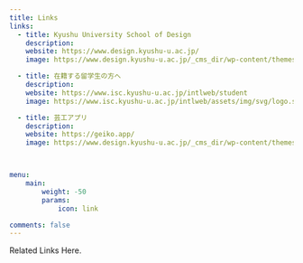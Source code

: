 ```yaml
---
title: Links
links:
  - title: Kyushu University School of Design
    description: 
    website: https://www.design.kyushu-u.ac.jp/
    image: https://www.design.kyushu-u.ac.jp/_cms_dir/wp-content/themes/kid2020/static/images/common/symbol.png

  - title: 在籍する留学生の方へ
    description: 
    website: https://www.isc.kyushu-u.ac.jp/intlweb/student
    image: https://www.isc.kyushu-u.ac.jp/intlweb/assets/img/svg/logo.svg

  - title: 芸工アプリ
    description: 
    website: https://geiko.app/
    image: https://www.design.kyushu-u.ac.jp/_cms_dir/wp-content/themes/kid2020/static/images/common/symbol.png



menu:
    main: 
        weight: -50
        params:
            icon: link

comments: false
---
```



Related Links Here.